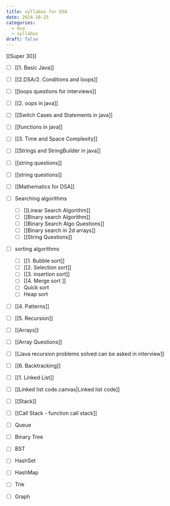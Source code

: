 ```yaml
---
title: syllabus for DSA
date: 2024-10-25
categories:
  - dsa
  - syllabus
draft: false
---
```

 

[[Super 30]]
- [ ] [[1. Basic Java]]
- [ ] [[2.DSA/2. Conditions and loops]]
- [ ] [[loops questions for interviews]]
- [ ] [[2. oops in java]]
- [ ] [[Switch Cases and Statements in java]]
- [ ] [[functions in java]]
- [ ] [[3. Time and Space Complexity]]
- [ ] [[Strings and StringBuilder in java]]
- [ ] [[string questions]]
- [ ] [[string questions]]
- [ ] [[Mathematics for DSA]]
- [ ] Searching algorithms
	- [ ] [[Linear Search Algorithm]]
	- [ ] [[Binary search Algorithm]]
	- [ ] [[Binary Search Algo Questions]]
	- [ ] [[Binary search in 2d arrays]]
	- [ ] [[String Questions]]
- [ ] sorting algorithms
	- [ ] [[1. Bubble sort]]
	- [ ] [[2. Selection sort]]
	- [ ] [[3. insertion sort]] 
	- [ ] [[4. Merge sort ]]
	- [ ] Quick sort
	- [ ] Heap sort
- [ ] [[4. Patterns]]
- [ ] [[5. Recursion]]
- [ ] [[Arrays]]
- [ ] [[Array Questions]]
- [ ] [[Java recursion problems solved can be asked in interview]]
- [ ] [[6. Backtracking]]
- [ ] [[1. Linked List]]
- [ ] [[Linked list code.canvas|Linked list code]]
- [ ] [[Stack]]
- [ ] [[Call Stack - function call stack]]
- [ ] Queue
- [ ] Binary Tree
- [ ] BST
- [ ] HashSet
- [ ] HashMap
- [ ] Trie
- [ ] Graph


